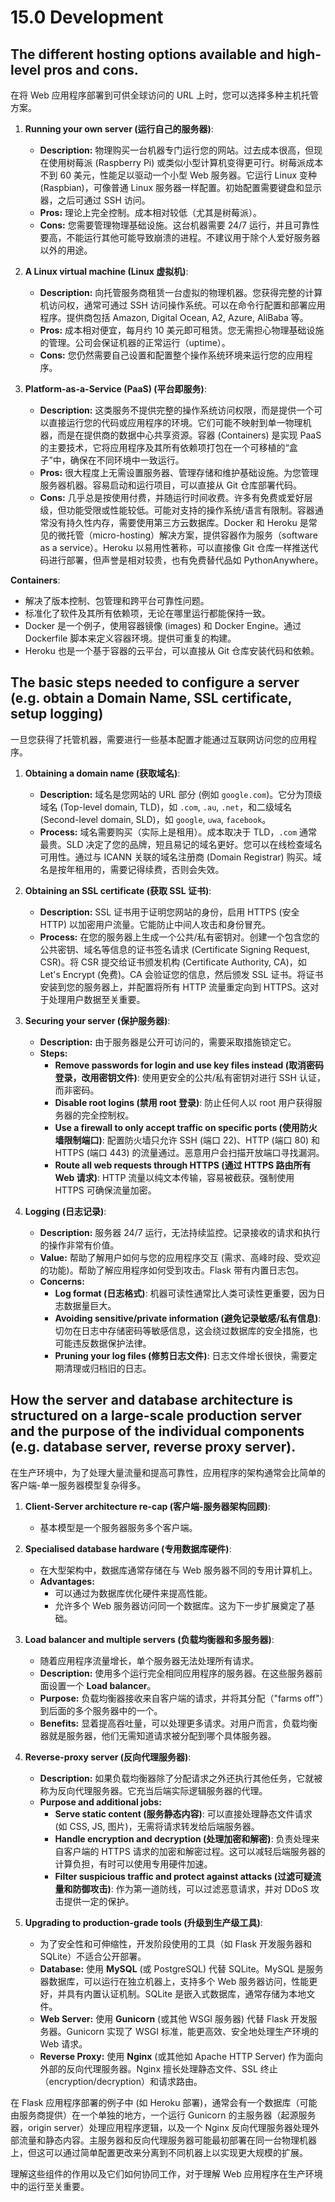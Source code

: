 # 15.0 Development

## The different hosting options available and high-level pros and cons.

在将 Web 应用程序部署到可供全球访问的 URL 上时，您可以选择多种主机托管方案。

1.  **Running your own server (运行自己的服务器)**:

    *   **Description:** 物理购买一台机器专门运行您的网站。过去成本很高，但现在使用树莓派 (Raspberry Pi) 或类似小型计算机变得更可行。树莓派成本不到 60 美元，性能足以驱动一个小型 Web 服务器。它运行 Linux 变种 (Raspbian)，可像普通 Linux 服务器一样配置。初始配置需要键盘和显示器，之后可通过 SSH 访问。
    *   **Pros:** 理论上完全控制。成本相对较低（尤其是树莓派）。
    *   **Cons:** 您需要管理物理基础设施。这台机器需要 24/7 运行，并且可靠性要高，不能运行其他可能导致崩溃的进程。不建议用于除个人爱好服务器以外的用途。

2.  **A Linux virtual machine (Linux 虚拟机)**:

    *   **Description:** 向托管服务商租赁一台虚拟的物理机器。您获得完整的计算机访问权，通常可通过 SSH 访问操作系统。可以在命令行配置和部署应用程序。提供商包括 Amazon, Digital Ocean, A2, Azure, AliBaba 等。
    *   **Pros:** 成本相对便宜，每月约 10 美元即可租赁。您无需担心物理基础设施的管理。公司会保证机器的正常运行（uptime）。
    *   **Cons:** 您仍然需要自己设置和配置整个操作系统环境来运行您的应用程序。

3.  **Platform-as-a-Service (PaaS) (平台即服务)**:

    *   **Description:** 这类服务不提供完整的操作系统访问权限，而是提供一个可以直接运行您的代码或应用程序的环境。它们可能不映射到单一物理机器，而是在提供商的数据中心共享资源。容器 (Containers) 是实现 PaaS 的主要技术，它将应用程序及其所有依赖项打包在一个可移植的“盒子”中，确保在不同环境中一致运行。
    *   **Pros:** 很大程度上无需设置服务器、管理存储和维护基础设施。为您管理服务器机器。容易启动和运行项目，可以直接从 Git 仓库部署代码。
    *   **Cons:** 几乎总是按使用付费，并随运行时间收费。许多有免费或爱好层级，但功能受限或性能较低。可能对支持的操作系统/语言有限制。容器通常没有持久性内存，需要使用第三方云数据库。Docker 和 Heroku 是常见的微托管（micro-hosting）解决方案，提供容器作为服务（software as a service）。Heroku 以易用性著称，可以直接像 Git 仓库一样推送代码进行部署，但声誉是相对较贵，也有免费替代品如 PythonAnywhere。

**Containers**:

*   解决了版本控制、包管理和跨平台可靠性问题。
*   标准化了软件及其所有依赖项，无论在哪里运行都能保持一致。
*   Docker 是一个例子，使用容器镜像 (images) 和 Docker Engine。通过 Dockerfile 脚本来定义容器环境。提供可重复的构建。
*   Heroku 也是一个基于容器的云平台，可以直接从 Git 仓库安装代码和依赖。

## The basic steps needed to configure a server (e.g. obtain a Domain Name, SSL certificate, setup logging)

一旦您获得了托管机器，需要进行一些基本配置才能通过互联网访问您的应用程序。

1.  **Obtaining a domain name (获取域名)**:

    *   **Description:** 域名是您网站的 URL 部分 (例如 `google.com`)。它分为顶级域名 (Top-level domain, TLD)，如 `.com`, `.au`, `.net`，和二级域名 (Second-level domain, SLD)，如 `google`, `uwa`, `facebook`。
    *   **Process:** 域名需要购买（实际上是租用）。成本取决于 TLD，`.com` 通常最贵。SLD 决定了您的品牌，短且易记的域名更好。您可以在线检查域名可用性。通过与 ICANN 关联的域名注册商 (Domain Registrar) 购买。域名是按年租用的，需要记得续费，否则会失效。

2.  **Obtaining an SSL certificate (获取 SSL 证书)**:

    *   **Description:** SSL 证书用于证明您网站的身份，启用 HTTPS (安全 HTTP) 以加密用户流量。它能防止中间人攻击和身份冒充。
    *   **Process:** 在您的服务器上生成一个公共/私有密钥对。创建一个包含您的公共密钥、域名等信息的证书签名请求 (Certificate Signing Request, CSR)。将 CSR 提交给证书颁发机构 (Certificate Authority, CA)，如 Let's Encrypt (免费)。CA 会验证您的信息，然后颁发 SSL 证书。将证书安装到您的服务器上，并配置将所有 HTTP 流量重定向到 HTTPS。这对于处理用户数据至关重要。

3.  **Securing your server (保护服务器)**:

    *   **Description:** 由于服务器是公开可访问的，需要采取措施锁定它。
    *   **Steps:**
        *   **Remove passwords for login and use key files instead (取消密码登录，改用密钥文件)**: 使用更安全的公共/私有密钥对进行 SSH 认证，而非密码。
        *   **Disable root logins (禁用 root 登录)**: 防止任何人以 root 用户获得服务器的完全控制权。
        *   **Use a firewall to only accept traffic on specific ports (使用防火墙限制端口)**: 配置防火墙只允许 SSH (端口 22)、HTTP (端口 80) 和 HTTPS (端口 443) 的流量通过。恶意用户会扫描开放端口寻找漏洞。
        *   **Route all web requests through HTTPS (通过 HTTPS 路由所有 Web 请求)**: HTTP 流量以纯文本传输，容易被截获。强制使用 HTTPS 可确保流量加密。

4.  **Logging (日志记录)**:

    *   **Description:** 服务器 24/7 运行，无法持续监控。记录接收的请求和执行的操作非常有价值。
    *   **Value:** 帮助了解用户如何与您的应用程序交互 (需求、高峰时段、受欢迎的功能)。帮助了解应用程序如何受到攻击。Flask 带有内置日志包。
    *   **Concerns:**
        *   **Log format (日志格式)**: 机器可读性通常比人类可读性更重要，因为日志数据量巨大。
        *   **Avoiding sensitive/private information (避免记录敏感/私有信息)**: 切勿在日志中存储密码等敏感信息，这会绕过数据库的安全措施，也可能违反数据保护法律。
        *   **Pruning your log files (修剪日志文件)**: 日志文件增长很快，需要定期清理或归档旧的日志。

## How the server and database architecture is structured on a large-scale production server and the purpose of the individual components (e.g. database server, reverse proxy server).

在生产环境中，为了处理大量流量和提高可靠性，应用程序的架构通常会比简单的客户端-单一服务器模型复杂得多。

1.  **Client-Server architecture re-cap (客户端-服务器架构回顾)**:

    *   基本模型是一个服务器服务多个客户端。

2.  **Specialised database hardware (专用数据库硬件)**:

    *   在大型架构中，数据库通常存储在与 Web 服务器不同的专用计算机上。
    *   **Advantages:**
        *   可以通过为数据库优化硬件来提高性能。
        *   允许多个 Web 服务器访问同一个数据库。这为下一步扩展奠定了基础。

3.  **Load balancer and multiple servers (负载均衡器和多服务器)**:

    *   随着应用程序流量增长，单个服务器无法处理所有请求。
    *   **Description:** 使用多个运行完全相同应用程序的服务器。在这些服务器前面设置一个 **Load balancer**。
    *   **Purpose:** 负载均衡器接收来自客户端的请求，并将其分配（"farms off"）到后面的多个服务器中的一个。
    *   **Benefits:** 显着提高吞吐量，可以处理更多请求。对用户而言，负载均衡器就是服务器，他们无需知道请求被分配到哪个具体服务器。

4.  **Reverse-proxy server (反向代理服务器)**:

    *   **Description:** 如果负载均衡器除了分配请求之外还执行其他任务，它就被称为反向代理服务器。它充当后端实际逻辑服务器的代理。
    *   **Purpose and additional jobs:**
        *   **Serve static content (服务静态内容)**: 可以直接处理静态文件请求 (如 CSS, JS, 图片)，无需将请求转发给后端服务器。
        *   **Handle encryption and decryption (处理加密和解密)**: 负责处理来自客户端的 HTTPS 请求的加密和解密过程。这可以减轻后端服务器的计算负担，有时可以使用专用硬件加速。
        *   **Filter suspicious traffic and protect against attacks (过滤可疑流量和防御攻击)**: 作为第一道防线，可以过滤恶意请求，并对 DDoS 攻击提供一定的保护。

5.  **Upgrading to production-grade tools (升级到生产级工具)**:

    *   为了安全性和可伸缩性，开发阶段使用的工具（如 Flask 开发服务器和 SQLite）不适合公开部署。
    *   **Database:** 使用 **MySQL** (或 PostgreSQL) 代替 SQLite。MySQL 是服务器数据库，可以运行在独立机器上，支持多个 Web 服务器访问，性能更好，并具有内置认证机制。SQLite 是嵌入式数据库，通常存储为本地文件。
    *   **Web Server:** 使用 **Gunicorn** (或其他 WSGI 服务器) 代替 Flask 开发服务器。Gunicorn 实现了 WSGI 标准，能更高效、安全地处理生产环境的 Web 请求。
    *   **Reverse Proxy:** 使用 **Nginx** (或其他如 Apache HTTP Server) 作为面向外部的反向代理服务器。Nginx 擅长处理静态文件、SSL 终止（encryption/decryption）和请求路由。

在 Flask 应用程序部署的例子中 (如 Heroku 部署)，通常会有一个数据库（可能由服务商提供）在一个单独的地方，一个运行 Gunicorn 的主服务器（起源服务器，origin server）处理应用程序逻辑，以及一个 Nginx 反向代理服务器处理外部流量和静态内容。主服务器和反向代理服务器可能最初部署在同一台物理机器上，但这可以通过简单配置更改来分离到不同机器上以实现更大规模的扩展。

理解这些组件的作用以及它们如何协同工作，对于理解 Web 应用程序在生产环境中的运行至关重要。